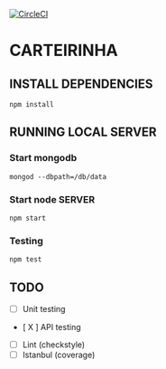 [![CircleCI](https://circleci.com/gh/carloseduleal/carteirinha.svg?style=shield)](https://circleci.com/gh/carloseduleal/carteirinha)

# CARTEIRINHA

## INSTALL DEPENDENCIES

```
npm install
```

## RUNNING LOCAL SERVER

### Start mongodb
```
mongod --dbpath=/db/data
```

### Start node SERVER
```
npm start
```

### Testing
```
npm test
```

## TODO

- [ ] Unit testing
- [ X ] API testing
- [ ] Lint (checkstyle)
- [ ] Istanbul (coverage)
